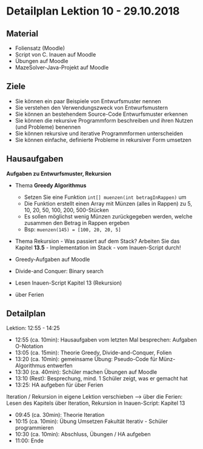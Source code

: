 Detailplan Lektion 10 - 29.10.2018
===========================================

Material
--------

* Foliensatz (Moodle)
* Script von C. Inauen auf Moodle
* Übungen auf Moodle
* MazeSolver-Java-Projekt auf Moodle

Ziele
-----

* Sie können ein paar Beispiele von Entwurfsmuster nennen
* Sie verstehen den Verwendungszweck von Entwurfsmustern
* Sie können an bestehendem Source-Code Entwurfsmuster erkennen
* Sie können die rekursive Programmform beschreiben und ihren Nutzen (und Probleme) benennen
* Sie können rekursive und iterative Programmformen unterscheiden
* Sie können einfache, definierte Probleme in rekursiver Form umsetzen


Hausaufgaben
--------------

**Aufgaben zu Entwurfsmuster, Rekursion**


* Thema **Greedy Algorithmus**
  * Setzen Sie eine Funktion `int[] muenzen(int betragInRappen)` um
  * Die Funktion erstellt einen Array mit Münzen (alles in Rappen) zu 5, 10, 20, 50, 100, 200, 500-Stücken
  * Es sollen möglichst wenig Münzen zurückgegeben werden, welche zusammen den Betrag in Rappen ergeben
  * Bsp: `muenzen(145) = [100, 20, 20, 5]`

* Thema Rekursion - Was passiert auf dem Stack? Arbeiten Sie das Kapitel **13.5** - Implementation im Stack - vom Inauen-Script durch!
* Greedy-Aufgaben auf Moodle
* Divide-and Conquer: Binary search
* Lesen Inauen-Script Kapitel 13 (Rekursion)

* über Ferien


Detailplan
----------

Lektion: 12:55 - 14:25

* 12:55 (ca. 10min): Hausaufgaben vom letzten Mal besprechen: Aufgaben O-Notation
* 13:05 (ca. 15min): Theorie Greedy, Divide-and-Conquer, Folien
* 13:20 (ca. 10min): gemeinsame Übung: Pseudo-Code für Münz-Algorithmus entwerfen
* 13:30 (ca. 40min): Schüler machen Übungen auf Moodle
* 13:10 (Rest): Besprechung, mind. 1 Schüler zeigt, was er gemacht hat
* 13:25: HA aufgeben für über Ferien

Iteration / Rekursion in eigene Lektion verschieben
--> über die Ferien: Lesen des Kapitels über Iteration, Rekursion in Inauen-Script:
    Kapitel 13

* 09:45 (ca. 30min): Theorie Iteration
* 10:15 (ca. 10min): Übung Umsetzen Fakultät Iterativ - Schüler programmieren
* 10:30 (ca. 10min): Abschluss, Übungen / HA aufgeben
* 11:00: Ende
